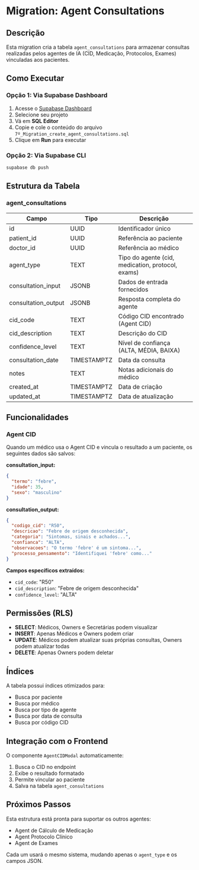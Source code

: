 # Migration: Agent Consultations

## Descrição
Esta migration cria a tabela `agent_consultations` para armazenar consultas realizadas pelos agentes de IA (CID, Medicação, Protocolos, Exames) vinculadas aos pacientes.

## Como Executar

### Opção 1: Via Supabase Dashboard
1. Acesse o [Supabase Dashboard](https://app.supabase.com)
2. Selecione seu projeto
3. Vá em **SQL Editor**
4. Copie e cole o conteúdo do arquivo `7º_Migration_create_agent_consultations.sql`
5. Clique em **Run** para executar

### Opção 2: Via Supabase CLI
```bash
supabase db push
```

## Estrutura da Tabela

### agent_consultations
| Campo | Tipo | Descrição |
|-------|------|-----------|
| id | UUID | Identificador único |
| patient_id | UUID | Referência ao paciente |
| doctor_id | UUID | Referência ao médico |
| agent_type | TEXT | Tipo do agente (cid, medication, protocol, exams) |
| consultation_input | JSONB | Dados de entrada fornecidos |
| consultation_output | JSONB | Resposta completa do agente |
| cid_code | TEXT | Código CID encontrado (Agent CID) |
| cid_description | TEXT | Descrição do CID |
| confidence_level | TEXT | Nível de confiança (ALTA, MÉDIA, BAIXA) |
| consultation_date | TIMESTAMPTZ | Data da consulta |
| notes | TEXT | Notas adicionais do médico |
| created_at | TIMESTAMPTZ | Data de criação |
| updated_at | TIMESTAMPTZ | Data de atualização |

## Funcionalidades

### Agent CID
Quando um médico usa o Agent CID e vincula o resultado a um paciente, os seguintes dados são salvos:

**consultation_input:**
```json
{
  "termo": "febre",
  "idade": 35,
  "sexo": "masculino"
}
```

**consultation_output:**
```json
{
  "codigo_cid": "R50",
  "descricao": "Febre de origem desconhecida",
  "categoria": "Sintomas, sinais e achados...",
  "confianca": "ALTA",
  "observacoes": "O termo 'febre' é um sintoma...",
  "processo_pensamento": "Identifiquei 'febre' como..."
}
```

**Campos específicos extraídos:**
- `cid_code`: "R50"
- `cid_description`: "Febre de origem desconhecida"
- `confidence_level`: "ALTA"

## Permissões (RLS)

- **SELECT**: Médicos, Owners e Secretárias podem visualizar
- **INSERT**: Apenas Médicos e Owners podem criar
- **UPDATE**: Médicos podem atualizar suas próprias consultas, Owners podem atualizar todas
- **DELETE**: Apenas Owners podem deletar

## Índices

A tabela possui índices otimizados para:
- Busca por paciente
- Busca por médico
- Busca por tipo de agente
- Busca por data de consulta
- Busca por código CID

## Integração com o Frontend

O componente `AgentCIDModal` automaticamente:
1. Busca o CID no endpoint
2. Exibe o resultado formatado
3. Permite vincular ao paciente
4. Salva na tabela `agent_consultations`

## Próximos Passos

Esta estrutura está pronta para suportar os outros agentes:
- Agent de Cálculo de Medicação
- Agent Protocolo Clínico
- Agent de Exames

Cada um usará o mesmo sistema, mudando apenas o `agent_type` e os campos JSON.
